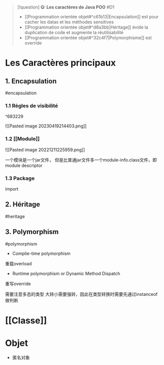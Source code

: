 
> [!question] 
> **Q: Les caractères de Java POO** #D1 
> - [[Programmation orientée objet#^c61b13|Encapsulation]] est pour cacher les datas et les méthodes sensitives
> - [[Programmation orientée objet#^d8a3bb|Héritage]] évide la duplication de code et augmente la réutilisabilité
> - [[Programmation orientée objet#^32c4f7|Polymorphisme]] est override

# Les Caractères principaux 

## 1. Encapsulation
#encapsulation 

### 1.1 Règles de visibilité
^683229

![[Pasted image 20230419214403.png]]

### 1.2 [[Module]]

![[Pasted image 20221211225959.png]]

一个模块是一个jar文件， 但是比普通jar文件多一个module-info.class文件，即module descriptor

### 1.3 Package

import

## 2. Héritage
#heritage

## 3. Polymorphism
#polymorphism 

- Complie-time polymorphism

重载overload

- Runtime polymorphism or Dynamic Method Dispatch

重写override

需要注意多态的类型 大转小需要强转，因此在类型转换时需要先通过instanceof做判断


# [[Classe]]

# Objet

- 匿名对象

